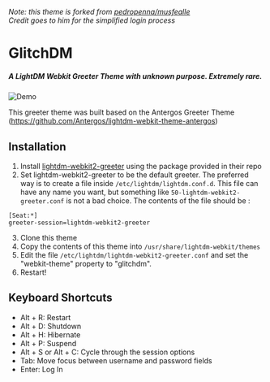 *Note: this theme is forked from [pedropenna/musfealle](https://github.com/pedropenna/musfealle)*  
*Credit goes to him for the simplified login process*

# GlitchDM

##### A LightDM Webkit Greeter Theme with unknown purpose.  Extremely rare.

![Demo](img/glitch-demo.gif?raw=true)

This greeter theme was built based on the Antergos Greeter Theme (https://github.com/Antergos/lightdm-webkit-theme-antergos)


## Installation

1. Install [lightdm-webkit2-greeter](https://github.com/Antergos/lightdm-webkit2-greeter) using the package provided in their repo
2. Set lightdm-webkit2-greeter to be the default greeter.  The preferred way is to create a file inside `/etc/lightdm/lightdm.conf.d`.  This file can have any name you want, but something like `50-lightdm-webkit2-greeter.conf` is not a bad choice.  The contents of the file should be :
```
[Seat:*]
greeter-session=lightdm-webkit2-greeter
```
3. Clone this theme
4. Copy the contents of this theme into `/usr/share/lightdm-webkit/themes`
5. Edit the file `/etc/lightdm/lightdm-webkit2-greeter.conf` and set the
"webkit-theme" property to "glitchdm".
6. Restart!


## Keyboard Shortcuts

- Alt + R: Restart
- Alt + D: Shutdown
- Alt + H: Hibernate
- Alt + P: Suspend
- Alt + S or Alt + C: Cycle through the session options
- Tab: Move focus between username and password fields
- Enter: Log In
